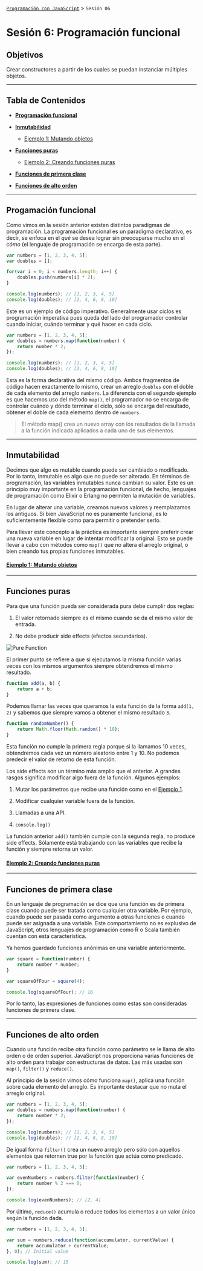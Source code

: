 
[`Programación con JavaScript`](../Readme.md) > `Sesión 06`

# Sesión 6: Programación funcional

## Objetivos

Crear constructores a partir de los cuales se puedan instanciar múltiples objetos.

---

## Tabla de Contenidos

- **[Programación funcional](#programación-funcional)**

- **[Inmutabilidad](#inmutabilidad)**

	- [Ejemplo 1: Mutando objetos](./Ejemplo-01)

- **[Funciones puras](#funciones-puras)**

	- [Ejemplo 2: Creando funciones puras](./Ejemplo-02)

- **[Funciones de primera clase](#funciones-de-primera-clase)**

- **[Funciones de alto orden](#funciones-de-alto-orden)**

---

## Progamación funcional

Como vimos en la sesión anterior existen distintos paradigmas de programación. La programación funcional es un paradigma declarativo, es decir, se enfoca en el _qué_ se desea lograr sin preocuparse mucho en el _cómo_ (el lenguaje de programación se encarga de esta parte).

```javascript
var numbers = [1, 2, 3, 4, 5];
var doubles = [];

for(var i = 0; i < numbers.length; i++) {
	doubles.push(numbers[i] * 2);
}

console.log(numbers); // [1, 2, 3, 4, 5]
console.log(doubles); // [2, 4, 6, 8, 10]
```

Este es un ejemplo de código imperativo. Generalmente usar ciclos es programación imperativa pues queda del lado del programador controlar cuando iniciar, cuándo terminar y qué hacer en cada ciclo.

```javascript
var numbers = [1, 2, 3, 4, 5];
var doubles = numbers.map(function(number) {
	return number * 2;
});

console.log(numbers); // [1, 2, 3, 4, 5]
console.log(doubles); // [2, 4, 6, 8, 10]
```

Esta es la forma declarativa del mismo código. Ambos fragmentos de código hacen exactamente lo mismo, crear un arreglo `doubles` con el doble de cada elemento del arreglo `numbers`. La diferencia con el segundo ejemplo es que hacemos uso del método `map()`, el programador no se encarga de controlar cuándo y dónde terminar el ciclo, sólo se encarga del resultado, obtener el doble de cada elemento dentro de `numbers`.

> El método map() crea un nuevo array con los resultados de la llamada a la función indicada aplicados a cada uno de sus elementos.

---

## Inmutabilidad

Decimos que algo es mutable cuando puede ser cambiado o modificado. Por lo tanto, inmutable es algo que no puede ser alterado. En términos de programación, las variables inmutables nunca cambian su valor. Este es un principio muy importante en la programación funcional, de hecho, lenguajes de programación como Elixir o Erlang no permiten la mutación de variables.

En lugar de alterar una variable, creamos nuevos valores y reemplazamos los antiguos. Si bien JavaScript no es puramente funcional, es lo suficientemente flexible como para permitir o pretender serlo.

Para llevar este concepto a la práctica es importante siempre preferir crear una nueva variable en lugar de intentar modificar la original. Esto se puede llevar a cabo con métodos como `map()` que no altera el arreglo original, o bien creando tus propias funciones inmutables.

#### [Ejemplo 1: Mutando objetos](./Ejemplo-01)

---

## Funciones puras

Para que una función pueda ser considerada pura debe cumplir dos reglas:

1. El valor retornado siempre es el mismo cuando se da el mismo valor de entrada.

2. No debe producir side effects (efectos secundarios).

![Pure Function](./assets/pure-function.png)

El primer punto se refiere a que si ejecutamos la misma función varias veces con los mismos argumentos siempre obtendremos el mismo resultado.

```javascript
function add(a, b) {
	return a + b;
}
```

Podemos llamar las veces que queramos la esta función de la forma `add(1, 2)` y sabemos que siempre vamos a obtener el mismo resultado `3`.

```javascript
function randomNumber() {
	return Math.floor(Math.random() * 10);
}
```

Esta función no cumple la primera regla porque si la llamamos 10 veces, obtendremos cada vez un número aleatorio entre 1 y 10. No podemos predecir el valor de retorno de esta función.

Los side effects son un término más amplio que el anterior. A grandes rasgos significa modificar algo fuera de la función. Algunos ejemplos:

1. Mutar los parámetros que recibe una función como en el [Ejemplo 1](./Ejemplo-01).

2. Modificar cualquier variable fuera de la función.

3. Llamadas a una API.

4. `console.log()`

La función anterior `add()` también cumple con la segunda regla, no produce side effects. Sólamente está trabajando con las variables que recibe la función y siempre retorna un valor.

#### [Ejemplo 2: Creando funciones puras](./Ejemplo-02)

---

## Funciones de primera clase

En un lenguaje de programación se dice que una función es de primera clase cuando puede ser tratada como cualquier otra variable. Por ejemplo, cuando puede ser pasada como argumento a otras funciones o cuando puede ser asignada a una variable. Este comportamiento no es explusivo de JavaScript, otros lenguajes de programación como R o Scala también cuentan con esta característica.

Ya hemos guardado funciones anónimas en una variable anteriormente.

```javascript
var square = function(number) {
	return number * number;
}

var squareOfFour = square(4);

console.log(squareOfFour); // 16
```

Por lo tanto, las expresiones de funciones como estas son consideradas funciones de primera clase.

---

## Funciones de alto orden

Cuando una función recibe otra función como parámetro se le llama de alto orden o de orden superior. JavaScript nos proporciona varias funciones de alto orden para trabajar con estructuras de datos. Las más usadas son `map()`, `filter()` y `reduce()`.

Al principio de la sesión vimos cómo funciona `map()`, aplica una función sobre cada elemento del arreglo. Es importante destacar que no muta el arreglo original.

```javascript
var numbers = [1, 2, 3, 4, 5];
var doubles = numbers.map(function(number) {
	return number * 2;
});

console.log(numbers); // [1, 2, 3, 4, 5]
console.log(doubles); // [2, 4, 6, 8, 10]
```

De igual forma `filter()` crea un nuevo arreglo pero sólo con aquellos elementos que retornen true por la función que actúa como predicado.

```JavaScript
var numbers = [1, 2, 3, 4, 5];

var evenNumbers = numbers.filter(function(number) {
	return number % 2 === 0;
});

console.log(evenNumbers); // [2, 4]
```

Por último, `reduce()` acumula o reduce todos los elementos a un valor único según la función dada.

```JavaScript
var numbers = [1, 2, 3, 4, 5];

var sum = numbers.reduce(function(accumulator, currentValue) {
	return accumulator + currentValue;
}, 0); // Initial value

console.log(sum); // 15
```
